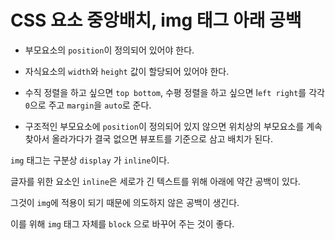 # CSS 요소 중앙배치, img 태그 아래 공백

- 부모요소의 `position`이 정의되어 있어야 한다.

- 자식요소의 `width`와 `height` 값이 할당되어 있어야 한다.

- 수직 정렬을 하고 싶으면 `top bottom`, 수평 정렬을 하고 싶으면 l`eft right`를 각각 `0`으로 주고 `margin`을 `auto`로 준다.

* 구조적인 부모요소에 `position`이 정의되어 있지 않으면 위치상의 부모요소를 계속 찾아서 올라가다가 결국 없으면 뷰포트를 기준으로 삼고 배치가 된다.

`img` 태그는 구분상 `display` 가 `inline`이다.

글자를 위한 요소인 `inline`은 세로가 긴 텍스트를 위해 아래에 약간 공백이 있다.

그것이 `img`에 적용이 되기 때문에 의도하지 않은 공백이 생긴다.

이를 위해 `img` 태그 자체를 `block` 으로 바꾸어 주는 것이 좋다.

